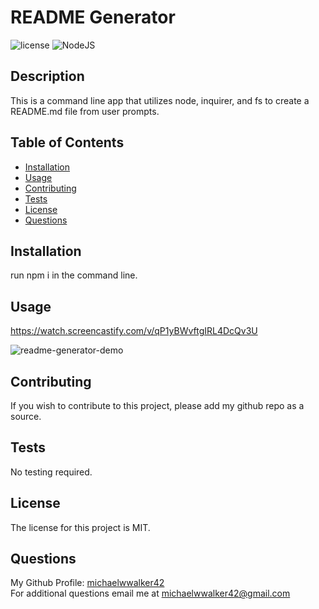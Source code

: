 # README Generator
  ![license](https://img.shields.io/badge/license-MIT-orange.svg)
  ![NodeJS](https://img.shields.io/badge/node.js-6DA55F?logo=node.js&logoColor=white)
  ## Description
  This is a command line app that utilizes node, inquirer, and fs to create a README.md file from user prompts.
  ## Table of Contents
  * [Installation](#installation)
  * [Usage](#usage)
  * [Contributing](#contributing)
  * [Tests](#tests)
  * [License](#license)
  * [Questions](#questions)  
  ## Installation
  run npm i in the command line.
  ## Usage
  https://watch.screencastify.com/v/qP1yBWvftgIRL4DcQv3U

  ![readme-generator-demo](assets/images/readme-generator-demo.gif) 

  ## Contributing
  If you wish to contribute to this project, please add my github repo as a source.
  ## Tests
  No testing required.
  ## License

  The license for this project is MIT.
  ## Questions
  My Github Profile: [michaelwwalker42](https://github.com/michaelwwalker42)  
  For additional questions email me at michaelwwalker42@gmail.com  
